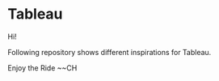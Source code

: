 # Tableau

Hi! 

Following repository shows different inspirations for Tableau. 

Enjoy the Ride
~~CH
